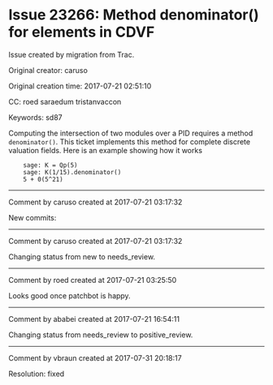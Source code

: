 # Issue 23266: Method denominator() for elements in CDVF

Issue created by migration from Trac.

Original creator: caruso

Original creation time: 2017-07-21 02:51:10

CC:  roed saraedum tristanvaccon

Keywords: sd87

Computing the intersection of two modules over a PID requires a method `denominator()`. This ticket implements this method for complete discrete valuation fields. Here is an example showing how it works


```
    sage: K = Qp(5)
    sage: K(1/15).denominator()
    5 + 0(5^21)
```



---

Comment by caruso created at 2017-07-21 03:17:32

New commits:


---

Comment by caruso created at 2017-07-21 03:17:32

Changing status from new to needs_review.


---

Comment by roed created at 2017-07-21 03:25:50

Looks good once patchbot is happy.


---

Comment by ababei created at 2017-07-21 16:54:11

Changing status from needs_review to positive_review.


---

Comment by vbraun created at 2017-07-31 20:18:17

Resolution: fixed
